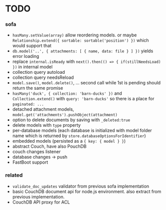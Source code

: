 # TODO

### sofa

* `hasMany.setValue(array)` allow reordering models. or maybe `Relationship.extend({ sortable: sortable('position') })` which would support that
* `db.model('..', { attachments: [ { name, data: file } ] })` yields error loading
* replace `internal.isReady` with `next().then(() => { if(stillNeedsLoad) })` in internal model
* collection query autoload
* collection query needsReload
* `model.save()`, `model.delete()`, ... second call while 1st is pending should return the same promise
* `hasMany('duck', { collection: 'barn-ducks' })` and `Collection.extend()` with `query: 'barn-ducks'` so there is a place for `paginated: ...`
* detached attachment models, `model.get('attachments').pushObject(attachment)`
* option to delete documents by saving with `_deleted:true`
* delete models with `type` property
* per-database models (each database is initialized with model folder name which is returned by `store.databaseOptionsForIdentifier`)
* embedded models (persisted as a `{ key: { model } }`)
* abstract Couch, have also PouchDB
* couch changes listener
* database changes -> push
* FastBoot support

### related

* `validate_doc_updates` validator from previous sofa implementation
* basic CouchDB document api for node.js environment. also extract from previous implementation.
* CouchDB API proxy for ACL
